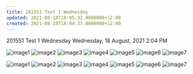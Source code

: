 ```yaml
---
title: 2015S1 Test 1 Wednesday
updated: 2021-08-18T18:05:32.0000000+12:00
created: 2021-08-18T18:04:37.0000000+12:00
---
```


2015S1 Test 1 Wednesday
Wednesday, 18 August, 2021
2:04 PM

![image1](../../../../resources/ef40cbb57f3d47a3b592529fbfd5f3e6.png)
![image2](../../../../resources/5223632a8f4a4b4b9604ffc190112569.png)
![image3](../../../../resources/4d7ffae34a224cffb9fd4e1a16ffa467.png)
![image4](../../../../resources/0bd403e5c8314248ac94d47feb03bc50.png)
![image5](../../../../resources/1c0fd4ba6a974e62a4be8e0e8c789de2.png)
![image6](../../../../resources/d1d00d690e474fd9b60064dee210bade.png)
![image7](../../../../resources/140de8ea43f14a31b85c8c546530ebcf.png)

![image1](../../../../resources/ef40cbb57f3d47a3b592529fbfd5f3e6.png)
![image2](../../../../resources/5223632a8f4a4b4b9604ffc190112569.png)
![image3](../../../../resources/4d7ffae34a224cffb9fd4e1a16ffa467.png)
![image4](../../../../resources/0bd403e5c8314248ac94d47feb03bc50.png)
![image5](../../../../resources/1c0fd4ba6a974e62a4be8e0e8c789de2.png)
![image6](../../../../resources/d1d00d690e474fd9b60064dee210bade.png)
![image7](../../../../resources/140de8ea43f14a31b85c8c546530ebcf.png)
